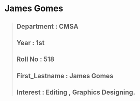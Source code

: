 # James Gomes
>## Department : CMSA
>## Year : 1st
>## Roll  No : 518
>## First_Lastname : James Gomes
>## Interest : Editing , Graphics Designing.
